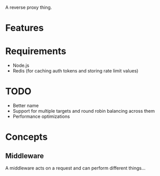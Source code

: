 A reverse proxy thing.

# Features

# Requirements

- Node.js
- Redis (for caching auth tokens and storing rate limit values)

# TODO

- Better name
- Support for multiple targets and round robin balancing across them
- Performance optimizations

# Concepts

## Middleware

A middleware acts on a request and can perform different things...

